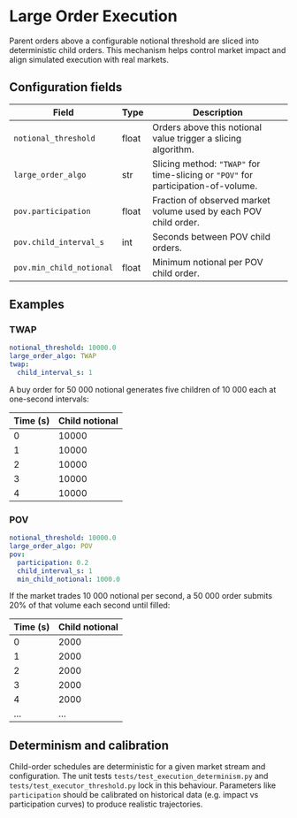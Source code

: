 # Large Order Execution

Parent orders above a configurable notional threshold are sliced into deterministic child orders.
This mechanism helps control market impact and align simulated execution with real markets.

## Configuration fields

| Field | Type | Description |
|------|------|-------------|
| `notional_threshold` | float | Orders above this notional value trigger a slicing algorithm. |
| `large_order_algo` | str | Slicing method: `"TWAP"` for time-slicing or `"POV"` for participation-of-volume. |
| `pov.participation` | float | Fraction of observed market volume used by each POV child order. |
| `pov.child_interval_s` | int | Seconds between POV child orders. |
| `pov.min_child_notional` | float | Minimum notional per POV child order. |

## Examples

### TWAP

```yaml
notional_threshold: 10000.0
large_order_algo: TWAP
twap:
  child_interval_s: 1
```

A buy order for 50 000 notional generates five children of 10 000 each at one-second intervals:

| Time (s) | Child notional |
|---------|----------------|
| 0       | 10000 |
| 1       | 10000 |
| 2       | 10000 |
| 3       | 10000 |
| 4       | 10000 |

### POV

```yaml
notional_threshold: 10000.0
large_order_algo: POV
pov:
  participation: 0.2
  child_interval_s: 1
  min_child_notional: 1000.0
```

If the market trades 10 000 notional per second, a 50 000 order submits 20% of that volume each second until filled:

| Time (s) | Child notional |
|---------|----------------|
| 0       | 2000 |
| 1       | 2000 |
| 2       | 2000 |
| 3       | 2000 |
| 4       | 2000 |
| …    | …   |

## Determinism and calibration

Child-order schedules are deterministic for a given market stream and configuration. The unit tests
`tests/test_execution_determinism.py` and `tests/test_executor_threshold.py` lock in this behaviour.
Parameters like `participation` should be calibrated on historical data (e.g. impact vs participation
curves) to produce realistic trajectories.

